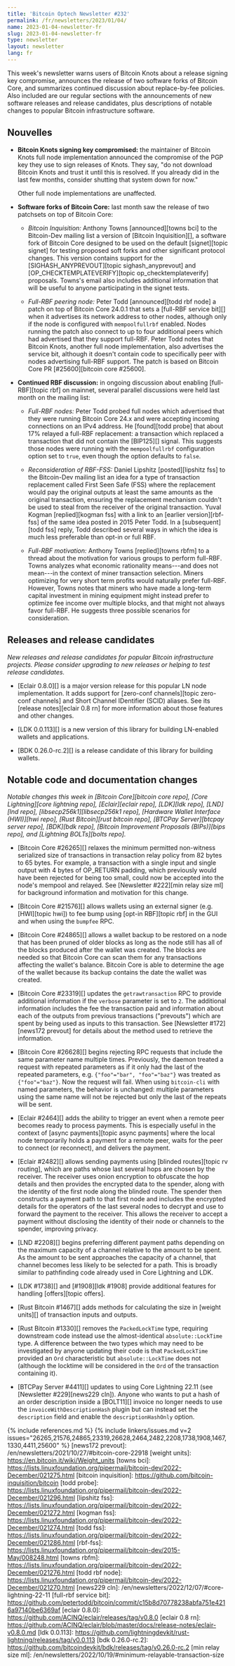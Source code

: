 ```yaml
---
title: 'Bitcoin Optech Newsletter #232'
permalink: /fr/newsletters/2023/01/04/
name: 2023-01-04-newsletter-fr
slug: 2023-01-04-newsletter-fr
type: newsletter
layout: newsletter
lang: fr
---
```

This week's newsletter warns users of Bitcoin Knots about a release
signing key compromise, announces the release of two software forks of
Bitcoin Core, and summarizes continued discussion about replace-by-fee
policies.  Also included are our regular sections with the announcements
of new software releases and release candidates, plus descriptions of
notable changes to popular Bitcoin infrastructure software.

## Nouvelles

- **Bitcoin Knots signing key compromised:** the maintainer of Bitcoin
  Knots full node implementation announced the compromise of the PGP key
  they use to sign releases of Knots.  They say, "do not download
  Bitcoin Knots and trust it until this is resolved.  If you already did
  in the last few months, consider shutting that system down for now."
  <!-- https://web.archive.org/web/20230103220745/https://twitter.com/LukeDashjr/status/1609763079423655938 -->
  Other full node implementations are unaffected.


- **Software forks of Bitcoin Core:** last month saw the release of two
  patchsets on top of Bitcoin Core:

    - *Bitcoin Inquisition:* Anthony Towns [announced][towns bci] to the
      Bitcoin-Dev mailing list a version of [Bitcoin Inquisition][], a
      software fork of Bitcoin Core designed to be used on the default
      [signet][topic signet] for testing proposed soft forks and other
      significant protocol changes.  This version contains support for
      the [SIGHASH_ANYPREVOUT][topic sighash_anyprevout] and
      [OP_CHECKTEMPLATEVERIFY][topic op_checktemplateverify] proposals.
      Towns's email also includes additional information that will be
      useful to anyone participating in the signet tests.

    - *Full-RBF peering node:* Peter Todd [announced][todd rbf node] a
      patch on top of Bitcoin Core 24.0.1 that sets a [full-RBF service
      bit][] when it advertises its network address to other nodes,
      although only if the node is configured with `mempoolfullrbf`
      enabled.  Nodes running the patch also connect to up to four
      additional peers which had advertised that they support full-RBF.
      Peter Todd notes that Bitcoin Knots, another full node implementation, also
      advertises the service bit, although it doesn't contain code to
      specifically peer with nodes advertising full-RBF support.  The
      patch is based on Bitcoin Core PR [#25600][bitcoin core #25600].

- **Continued RBF discussion:** in ongoing discussion about enabling
  [full-RBF][topic rbf] on mainnet, several parallel discussions were
  held last month on the mailing list:

    - *Full-RBF nodes:* Peter Todd probed full nodes which advertised
      that they were running Bitcoin Core 24.x and were accepting
      incoming connections on an IPv4 address.  He [found][todd probe]
      that about 17% relayed a full-RBF replacement: a transaction which
      replaced a transaction that did not contain the [BIP125][]
      signal.  This suggests those nodes were running with
      the `mempoolfullrbf` configuration option set to `true`, even
      though the option defaults to `false`.

    - *Reconsideration of RBF-FSS:*  Daniel Lipshitz [posted][lipshitz
      fss] to the Bitcoin-Dev mailing list an idea for a type of
      transaction replacement called First Seen Safe (FSS) where the
      replacement would pay the original outputs at least the same
      amounts as the original transaction, ensuring the replacement
      mechanism couldn't be used to steal from the receiver of the
      original transaction.  Yuval Kogman [replied][kogman fss] with a
      link to an [earlier version][rbf-fss] of the same idea posted in
      2015 Peter Todd.  In a [subsequent][todd fss] reply, Todd
      described several ways in which the idea is much less preferable
      than opt-in or full RBF.

    - *Full-RBF motivation:* Anthony Towns [replied][towns rbfm] to a
      thread about the motivation for various groups to perform
      full-RBF.  Towns analyzes what economic rationality means---and
      does not mean---in the context of miner transaction selection.
      Miners optimizing for very short term profits would naturally
      prefer full-RBF.  However, Towns notes that miners who have made a
      long-term capital investment in mining equipment might instead
      prefer to optimize fee income over multiple blocks, and that might
      not always favor full-RBF.  He suggests three possible scenarios
      for consideration.

## Releases and release candidates

*New releases and release candidates for popular Bitcoin infrastructure
projects.  Please consider upgrading to new releases or helping to test
release candidates.*

- [Eclair 0.8.0][] is a major version release for this popular LN node
  implementation.  It adds support for [zero-conf channels][topic
  zero-conf channels] and Short Channel IDentifier (SCID) aliases.  See
  its [release notes][eclair 0.8 rn] for more information about those
  features and other changes.

- [LDK 0.0.113][] is a new version of this library for building
  LN-enabled wallets and applications.

- [BDK 0.26.0-rc.2][] is a release candidate of this library for
  building wallets.

## Notable code and documentation changes

*Notable changes this week in [Bitcoin Core][bitcoin core repo], [Core
Lightning][core lightning repo], [Eclair][eclair repo], [LDK][ldk repo],
[LND][lnd repo], [libsecp256k1][libsecp256k1 repo], [Hardware Wallet
Interface (HWI)][hwi repo], [Rust Bitcoin][rust bitcoin repo], [BTCPay
Server][btcpay server repo], [BDK][bdk repo], [Bitcoin Improvement
Proposals (BIPs)][bips repo], and [Lightning BOLTs][bolts repo].*

- [Bitcoin Core #26265][] relaxes the minimum permitted non-witness
  serialized size of transactions in transaction relay policy from 82
bytes to 65 bytes. For example, a transaction with a single input and
single output with 4 bytes of OP\_RETURN padding, which previously
would have been rejected for being too small, could now be accepted
into the node's mempool and relayed. See [Newsletter #222][min relay
size ml] for background information and motivation for this change.

- [Bitcoin Core #21576][] allows wallets using an external signer (e.g. [HWI][topic hwi]) to fee bump
  using [opt-in RBF][topic rbf] in the GUI and when using the `bumpfee` RPC.

- [Bitcoin Core #24865][] allows a wallet backup to be restored on a
  node that has been pruned of older blocks as long as the node still
  has all of the blocks produced after the wallet was created.  The
  blocks are needed so that Bitcoin Core can scan them for any
  transactions affecting the wallet's balance.  Bitcoin Core is able to
  determine the age of the wallet because its backup contains the date
  the wallet was created.

- [Bitcoin Core #23319][] updates the `getrawtransaction` RPC to provide
  additional information if the `verbose` parameter is set to `2`.  The
  additional information includes the fee the transaction paid and
  information about each of the outputs from previous transactions
  ("prevouts") which are spent by being used as inputs to this
  transaction.  See [Newsletter #172][news172 prevout] for details about
  the method used to retrieve the information.

- [Bitcoin Core #26628][] begins rejecting RPC requests that include the
  same parameter name multiple times.  Previously, the daemon treated a
  request with repeated parameters as if it only had the last of the repeated
  parameters, e.g. `{"foo"="bar", "foo"="baz"}` was treated as
  `{"foo"="baz"}`.  Now the request will fail.  When using `bitcoin-cli`
  with named parameters, the behavior is unchanged: multiple parameters using the same name
  will not be rejected but only the last of the repeats will be sent.

- [Eclair #2464][] adds the ability to trigger an event when a remote
  peer becomes ready to process payments.  This is especially useful in
  the context of [async payments][topic async payments] where the local
  node temporarily holds a payment for a remote peer, waits for the peer
  to connect (or reconnect), and delivers the payment.

- [Eclair #2482][] allows sending payments using [blinded routes][topic
  rv routing], which are paths whose last several hops are chosen
  by the receiver.  The receiver uses onion encryption to obfuscate the
  hop details and then provides the encrypted data to the spender, along with
  the identity of the first node along the blinded route.  The spender
  then constructs a payment path to that first node and includes the
  encrypted details for the operators of the last several nodes to
  decrypt and use to forward the payment to the receiver.  This allows
  the receiver to accept a payment without disclosing the identity of
  their node or channels to the spender, improving privacy.

- [LND #2208][] begins preferring different payment paths depending on
  the maximum capacity of a channel relative to the amount to be spent.
  As the amount to be sent approaches the capacity of a channel, that
  channel becomes less likely to be selected for a path.  This is
  broadly similar to pathfinding code already used in Core Lightning and
  LDK.

- [LDK #1738][] and [#1908][ldk #1908] provide additional features for handling
  [offers][topic offers].

- [Rust Bitcoin #1467][] adds methods for calculating the size in
  [weight units][] of transaction inputs and outputs.

- [Rust Bitcoin #1330][] removes the `PackedLockTime` type, requiring
  downstream code instead use the almost-identical `absolute::LockTime` type.  A
  difference between the two types which may need to be investigated by
  anyone updating their code is that `PackedLockTime` provided an `Ord`
  characteristic but `absolute::LockTime` does not (although the
  locktime will be considered in the `Ord` of the transaction containing
  it).

- [BTCPay Server #4411][] updates to using Core Lightning 22.11 (see
  [Newsletter #229][news229 cln]).  Anyone who wants to put a hash of an
  order description inside a [BOLT11][] invoice no longer needs to use the
  `invoiceWithDescriptionHash` plugin but can instead set the
  `description` field and enable the `descriptionHashOnly` option.

{% include references.md %}
{% include linkers/issues.md v=2 issues="26265,21576,24865,23319,26628,2464,2482,2208,1738,1908,1467,1330,4411,25600" %}
[news172 prevout]: /en/newsletters/2021/10/27/#bitcoin-core-22918
[weight units]: https://en.bitcoin.it/wiki/Weight_units
[towns bci]: https://lists.linuxfoundation.org/pipermail/bitcoin-dev/2022-December/021275.html
[bitcoin inquisition]: https://github.com/bitcoin-inquisition/bitcoin
[todd probe]: https://lists.linuxfoundation.org/pipermail/bitcoin-dev/2022-December/021296.html
[lipshitz fss]: https://lists.linuxfoundation.org/pipermail/bitcoin-dev/2022-December/021272.html
[kogman fss]: https://lists.linuxfoundation.org/pipermail/bitcoin-dev/2022-December/021274.html
[todd fss]: https://lists.linuxfoundation.org/pipermail/bitcoin-dev/2022-December/021286.html
[rbf-fss]: https://lists.linuxfoundation.org/pipermail/bitcoin-dev/2015-May/008248.html
[towns rbfm]: https://lists.linuxfoundation.org/pipermail/bitcoin-dev/2022-December/021276.html
[todd rbf node]: https://lists.linuxfoundation.org/pipermail/bitcoin-dev/2022-December/021270.html
[news229 cln]: /en/newsletters/2022/12/07/#core-lightning-22-11
[full-rbf service bit]: https://github.com/petertodd/bitcoin/commit/c15b8d70778238abfa751e4216a97140be6369af
[eclair 0.8.0]: https://github.com/ACINQ/eclair/releases/tag/v0.8.0
[eclair 0.8 rn]: https://github.com/ACINQ/eclair/blob/master/docs/release-notes/eclair-v0.8.0.md
[ldk 0.0.113]: https://github.com/lightningdevkit/rust-lightning/releases/tag/v0.0.113
[bdk 0.26.0-rc.2]: https://github.com/bitcoindevkit/bdk/releases/tag/v0.26.0-rc.2
[min relay size ml]: /en/newsletters/2022/10/19/#minimum-relayable-transaction-size
